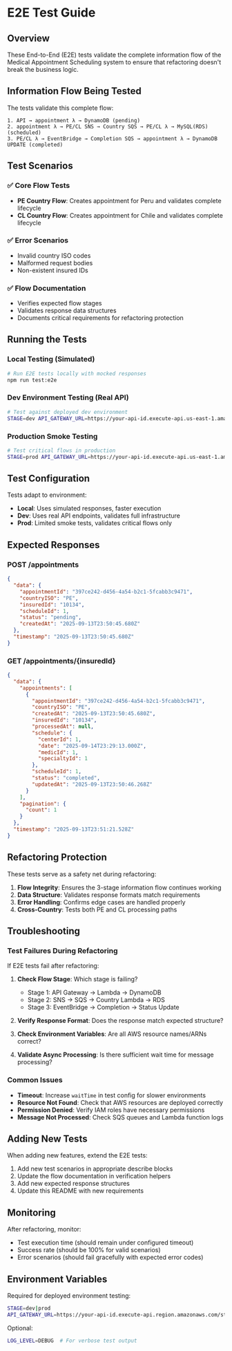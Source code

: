 # E2E Test Guide

## Overview

These End-to-End (E2E) tests validate the complete information flow of the Medical Appointment Scheduling system to ensure that refactoring doesn't break the business logic.

## Information Flow Being Tested

The tests validate this complete flow:

```
1. API → appointment λ → DynamoDB (pending)
2. appointment λ → PE/CL SNS → Country SQS → PE/CL λ → MySQL(RDS) (scheduled)
3. PE/CL λ → EventBridge → Completion SQS → appointment λ → DynamoDB UPDATE (completed)
```

## Test Scenarios

### ✅ Core Flow Tests
- **PE Country Flow**: Creates appointment for Peru and validates complete lifecycle
- **CL Country Flow**: Creates appointment for Chile and validates complete lifecycle

### ✅ Error Scenarios
- Invalid country ISO codes
- Malformed request bodies  
- Non-existent insured IDs

### ✅ Flow Documentation
- Verifies expected flow stages
- Validates response data structures
- Documents critical requirements for refactoring protection

## Running the Tests

### Local Testing (Simulated)
```bash
# Run E2E tests locally with mocked responses
npm run test:e2e
```

### Dev Environment Testing (Real API)
```bash
# Test against deployed dev environment
STAGE=dev API_GATEWAY_URL=https://your-api-id.execute-api.us-east-1.amazonaws.com/dev npm run test:e2e:dev
```

### Production Smoke Testing
```bash
# Test critical flows in production
STAGE=prod API_GATEWAY_URL=https://your-api-id.execute-api.us-east-1.amazonaws.com/prod npm run test:smoke:prod
```

## Test Configuration

Tests adapt to environment:

- **Local**: Uses simulated responses, faster execution
- **Dev**: Uses real API endpoints, validates full infrastructure
- **Prod**: Limited smoke tests, validates critical flows only

## Expected Responses

### POST /appointments
```json
{
  "data": {
    "appointmentId": "397ce242-d456-4a54-b2c1-5fcabb3c9471",
    "countryISO": "PE",
    "insuredId": "10134",
    "scheduleId": 1,
    "status": "pending",
    "createdAt": "2025-09-13T23:50:45.680Z"
  },
  "timestamp": "2025-09-13T23:50:45.680Z"
}
```

### GET /appointments/{insuredId}
```json
{
  "data": {
    "appointments": [
      {
        "appointmentId": "397ce242-d456-4a54-b2c1-5fcabb3c9471",
        "countryISO": "PE",
        "createdAt": "2025-09-13T23:50:45.680Z",
        "insuredId": "10134",
        "processedAt": null,
        "schedule": {
          "centerId": 1,
          "date": "2025-09-14T23:29:13.000Z",
          "medicId": 1,
          "specialtyId": 1
        },
        "scheduleId": 1,
        "status": "completed",
        "updatedAt": "2025-09-13T23:50:46.268Z"
      }
    ],
    "pagination": {
      "count": 1
    }
  },
  "timestamp": "2025-09-13T23:51:21.528Z"
}
```

## Refactoring Protection

These tests serve as a safety net during refactoring:

1. **Flow Integrity**: Ensures the 3-stage information flow continues working
2. **Data Structure**: Validates response formats match requirements
3. **Error Handling**: Confirms edge cases are handled properly
4. **Cross-Country**: Tests both PE and CL processing paths

## Troubleshooting

### Test Failures During Refactoring

If E2E tests fail after refactoring:

1. **Check Flow Stage**: Which stage is failing?
   - Stage 1: API Gateway → Lambda → DynamoDB
   - Stage 2: SNS → SQS → Country Lambda → RDS
   - Stage 3: EventBridge → Completion → Status Update

2. **Verify Response Format**: Does the response match expected structure?

3. **Check Environment Variables**: Are all AWS resource names/ARNs correct?

4. **Validate Async Processing**: Is there sufficient wait time for message processing?

### Common Issues

- **Timeout**: Increase `waitTime` in test config for slower environments
- **Resource Not Found**: Check that AWS resources are deployed correctly
- **Permission Denied**: Verify IAM roles have necessary permissions
- **Message Not Processed**: Check SQS queues and Lambda function logs

## Adding New Tests

When adding new features, extend the E2E tests:

1. Add new test scenarios in appropriate describe blocks
2. Update the flow documentation in verification helpers
3. Add new expected response structures
4. Update this README with new requirements

## Monitoring

After refactoring, monitor:

- Test execution time (should remain under configured timeout)
- Success rate (should be 100% for valid scenarios)
- Error scenarios (should fail gracefully with expected error codes)

## Environment Variables

Required for deployed environment testing:

```bash
STAGE=dev|prod
API_GATEWAY_URL=https://your-api-id.execute-api.region.amazonaws.com/stage
```

Optional:
```bash
LOG_LEVEL=DEBUG  # For verbose test output
```
